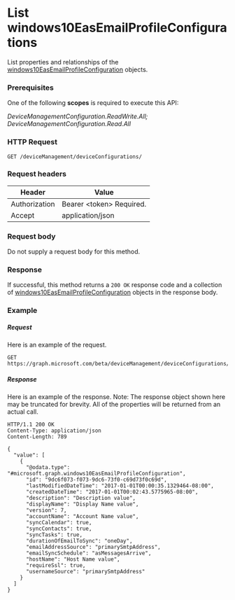 ﻿# List windows10EasEmailProfileConfigurations
List properties and relationships of the [windows10EasEmailProfileConfiguration](../resources/intune_deviceconfig_windows10easemailprofileconfiguration.md) objects.
### Prerequisites
One of the following **scopes** is required to execute this API:

*DeviceManagementConfiguration.ReadWrite.All; DeviceManagementConfiguration.Read.All*
### HTTP Request
<!-- {
  "blockType": "ignored"
}
-->
```http
GET /deviceManagement/deviceConfigurations/
```

### Request headers
|Header|Value|
|---|---|
|Authorization|Bearer &lt;token&gt; Required.|
|Accept|application/json|

### Request body
Do not supply a request body for this method.

### Response
If successful, this method returns a `200 OK` response code and a collection of [windows10EasEmailProfileConfiguration](../resources/intune_deviceconfig_windows10easemailprofileconfiguration.md) objects in the response body.

### Example
##### Request
Here is an example of the request.
```http
GET https://graph.microsoft.com/beta/deviceManagement/deviceConfigurations/
```

##### Response
Here is an example of the response. Note: The response object shown here may be truncated for brevity. All of the properties will be returned from an actual call.
```http
HTTP/1.1 200 OK
Content-Type: application/json
Content-Length: 789

{
  "value": [
    {
      "@odata.type": "#microsoft.graph.windows10EasEmailProfileConfiguration",
      "id": "9dc6f073-f073-9dc6-73f0-c69d73f0c69d",
      "lastModifiedDateTime": "2017-01-01T00:00:35.1329464-08:00",
      "createdDateTime": "2017-01-01T00:02:43.5775965-08:00",
      "description": "Description value",
      "displayName": "Display Name value",
      "version": 7,
      "accountName": "Account Name value",
      "syncCalendar": true,
      "syncContacts": true,
      "syncTasks": true,
      "durationOfEmailToSync": "oneDay",
      "emailAddressSource": "primarySmtpAddress",
      "emailSyncSchedule": "asMessagesArrive",
      "hostName": "Host Name value",
      "requireSsl": true,
      "usernameSource": "primarySmtpAddress"
    }
  ]
}
```



